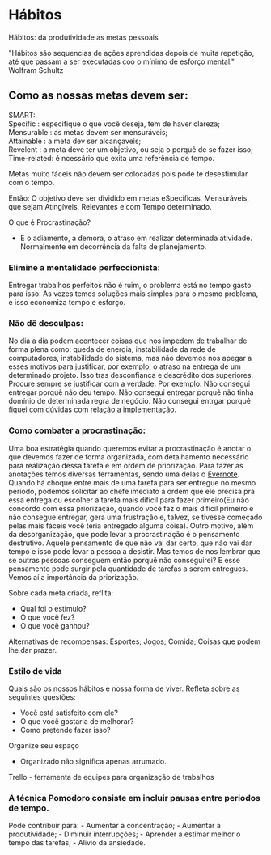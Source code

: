 # Hábitos

Hábitos: da produtividade as metas pessoais

"Hábitos são sequencias de ações aprendidas depois de muita repetição,
até que passam a ser executadas coo o mínimo de esforço mental." Wolfram Schultz

## Como as nossas metas devem ser:

SMART:<br>
Specific    : especifique o que você deseja, tem de haver clareza;<br>
Mensurable  : as metas devem ser mensuráveis;<br>
Attainable  : a meta dev ser alcançaveis;<br>
Revelent    : a meta deve ter um objetivo, ou seja o porquê de se fazer isso;<br>
Time-related: é ncessário que exita uma referência de tempo.<br>

Metas muito fáceis não devem ser colocadas pois pode te desestimular com o tempo.

Então: O objetivo deve ser dividido em metas eSpecíficas, Mensuráveis, que sejam Atingíveis, Relevantes e com Tempo determinado. 

O que é Procrastinação?
- É o adiamento, a demora, o atraso em realizar determinada atividade. Normalmente em decorrência da falta de planejamento.

### Elimine a mentalidade perfeccionista: 
Entregar trabalhos perfeitos não é ruim, o problema está no tempo gasto para isso. As vezes temos soluções mais simples para o mesmo problema, e isso economiza tempo e esforço.

### Não dê desculpas: 
No dia a dia podem acontecer coisas que nos impedem de trabalhar de forma plena como: queda de energia, instabilidade da rede de computadores, instabilidade do sistema, mas não devemos nos apegar a esses motivos para justificar, por exemplo, o atraso na entrega de um determinado projeto. Isso tras desconfiança e descrédito dos superiores. Procure sempre se justificar com a verdade. Por exemplo: Não consegui entregar porquê não deu tempo. Não consegui entregar porquê não tinha domínio de determinada regra de negócio. Não consegui entrgar porquê fiquei com dúvidas com relação a implementação.

### Como combater a procrastinação:

Uma boa estratégia quando queremos evitar a procrastinação é anotar o que devemos fazer de forma organizada, com detalhamento necessário para realização dessa tarefa e em ordem de priorização. Para fazer as anotações temos diversas ferramentas, sendo uma delas o <a href="https://evernote.com">Evernote</a>. Quando há choque entre mais de uma tarefa para ser entregue no mesmo período, podemos solicitar ao chefe imediato a ordem que ele precisa pra essa entrega ou escolher a tarefa mais dificil para fazer primeiro(Eu não concordo com essa priorização, quando você faz o mais dificil primeiro e não consegue entregar, gera uma frustração e, talvez, se tivesse começado pelas mais fáceis você teria entregado alguma coisa). 
Outro motivo, além da desorganização, que pode levar a procrastinação é o pensamento destrutivo. Aquele pensamento de que não vai dar certo, que não vai dar tempo e isso pode levar a pessoa a desistir. Mas temos de nos lembrar que se outras pessoas conseguem então porquê não conseguirei? E esse pensamento pode surgir pela quantidade de tarefas a serem entregues. Vemos aí a importância da priorização.

Sobre cada meta criada, reflita:

- Qual foi o estimulo?
- O que você fez?
- O que você ganhou?

Alternativas de recompensas:
Esportes;
Jogos;
Comida;
Coisas que podem lhe dar prazer.

### Estilo de vida

Quais são os nossos hábitos e nossa forma de viver. Refleta sobre as seguintes questões:

- Você está satisfeito com ele?
- O que você gostaria de melhorar?
- Como pretende fazer isso?

Organize seu espaço
- Organizado não significa apenas arrumado.

Trello - ferramenta de equipes para organização de trabalhos

### A técnica Pomodoro consiste em incluir pausas entre periodos de tempo.
  Pode contribuir para: 
	- Aumentar a concentração;
	- Aumentar a produtividade;
	- Diminuir interrupções;
	- Aprender a estimar melhor o tempo das tarefas;
	- Alivio da ansiedade.
